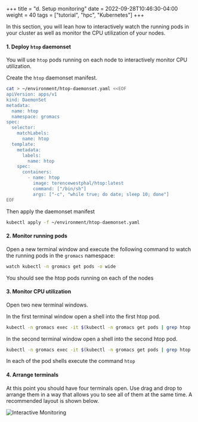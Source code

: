 +++
title = "d. Setup monitoring"
date = 2022-09-28T10:46:30-04:00
weight = 40
tags = ["tutorial", "hpc", "Kubernetes"]
+++

In this section, you will lean how to interactively watch the running pods in your cluster as well as monitor the CPU utilization of your nodes.


#### 1. Deploy `htop` daemonset

You will use `htop` pods running on each node to interactively monitor CPU utilization.

Create the `htop` daemonset manifest.

```bash
cat > ~/environment/htop-daemonset.yaml <<EOF
apiVersion: apps/v1
kind: DaemonSet
metadata:
  name: htop
  namespace: gromacs
spec:
  selector:
    matchLabels:
      name: htop
  template:
    metadata:
      labels:
        name: htop
    spec:
      containers:
        - name: htop
          image: terencewestphal/htop:latest
          command: ["/bin/sh"]
          args: ["-c", "while true; do date; sleep 10; done"]
EOF
```

Then apply the daemonset manifest

```bash
kubectl apply -f ~/environment/htop-daemonset.yaml
```

#### 2. Monitor running pods

Open a new terminal window and execute the following command to watch the running pods in the `gromacs` namespace:

```bash
watch kubectl -n gromacs get pods -o wide
```

You should see the htop pods running on each of the nodes

#### 3. Monitor CPU utilization

Open two new terminal windows. 

In the first terminal window open a shell into the first htop pod.

```bash
kubectl -n gromacs exec -it $(kubectl -n gromacs get pods | grep htop | head -n 1 | cut -d ' ' -f 1) -- sh
```

In the second terminal window open a shell into the second htop pod.

```bash
kubectl -n gromacs exec -it $(kubectl -n gromacs get pods | grep htop | head -n 2 | cut -d ' ' -f 1) -- sh
```

In each of the pod shells execute the command `htop`

#### 4. Arrange terminals

At this point you should have four terminals open. Use drag and drop to arrange them in a way that allows you to see all of them at the same time. A recommended layout is shown below.

![Interactive Monitoring](/images/aws-eks/interactive-monitoring.png)
